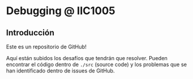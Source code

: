 # Debugging @ IIC1005

## Introducción

Este es un repositorio de GitHub!

Aquí están subidos los desafíos que tendrán que resolver. Pueden
encontrar el código dentro de `./src` (source code) y los problemas
que se han identificado dentro de issues de GitHub.

